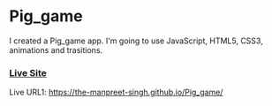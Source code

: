 # Pig_game

I created a Pig_game app. I'm going to use JavaScript, HTML5, CSS3, animations and trasitions.

### [Live Site](https://the-manpreet-singh.github.io/Pig_game/)

Live URL1: https://the-manpreet-singh.github.io/Pig_game/
